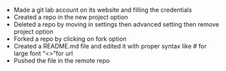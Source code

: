 - Made a git lab account on its website and filling the credentials
- Created a repo in the new project option
- Deleted a repo by moving in settings then advanced setting then remove project option
- Forked a repo by clicking on fork option
- Created a README.md file and edited it with proper syntax like # for large font “<>”for url
- Pushed the file in the remote repo

